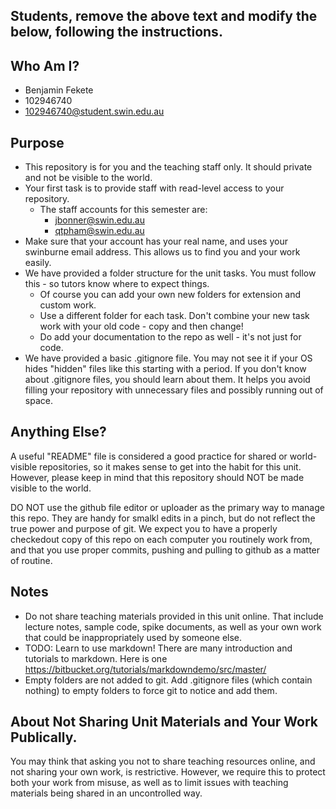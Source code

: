 ## Students, remove the above text and modify the below, following the instructions.

## Who Am I?
  - Benjamin Fekete
  - 102946740
  - 102946740@student.swin.edu.au

## Purpose

* This repository is for you and the teaching staff only. It should private and not be visible to the world.
* Your first task is to provide staff with read-level access to your repository.
  * The staff accounts for this semester are: 
  	* jbonner@swin.edu.au
	* qtpham@swin.edu.au
* Make sure that your account has your real name, and uses your swinburne email address. This allows us to find you and your work easily.
* We have provided a folder structure for the unit tasks. You must follow this - so tutors know where to expect things.
  * Of course you can add your own new folders for extension and custom work.
  * Use a different folder for each task. Don't combine your new task work with your old code - copy and then change!
  * Do add your documentation to the repo as well - it's not just for code.
* We have provided a basic .gitignore file. You may not see it if your OS hides "hidden" files like this starting with a period. If you don't know about .gitignore files, you should learn about them. It helps you avoid filling your repository with unnecessary files and possibly running out of space.

## Anything Else?
A useful "README" file is considered a good practice for shared or world-visible repositories, so it makes sense to get into the
habit for this unit. However, please keep in mind that this repository should NOT be made visible to the world.

DO NOT use the github file editor or uploader as the primary way to manage this repo. They are handy for smalkl edits in a pinch, but do not reflect the true power and purpose of git. We expect you to have a properly checkedout copy of this repo on each computer you routinely work from, and that you use proper commits, pushing and pulling to github as a matter of routine.

## Notes
* Do not share teaching materials provided in this unit online. That include lecture notes, sample code, spike documents, as well as your own work that could be inappropriately used by someone else.
* TODO: Learn to use markdown! There are many introduction and tutorials to markdown.
  Here is one https://bitbucket.org/tutorials/markdowndemo/src/master/
* Empty folders are not added to git. Add .gitignore files (which contain nothing) to empty folders to force git to notice and add them.

## About Not Sharing Unit Materials and Your Work Publically.

You may think that asking you not to share teaching resources online, and not sharing your own work, is restrictive. However, we require this to protect both your work from misuse, as well as to limit issues with teaching materials being shared in an uncontrolled way.

